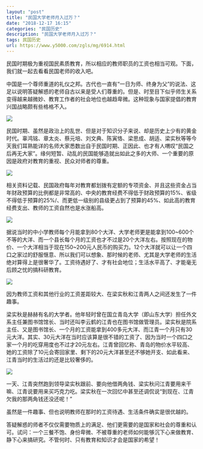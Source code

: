 ```yaml
---
layout: "post"
title: "民国大学老师月入过万？"
date: "2018-12-17 16:15"
categories: "民国历史"
description: "民国大学老师月入过万？"
tags: 民国历史
url: https://www.y5000.com/zgls/mg/6914.html
---
```






民国时期极为重视国民素质教育，所以相应的教师职员的工资也相当可观。下面，我们就一起去看看民国老师的收入吧。

中国是一个尊师重道的礼仪之邦。古代也一直有“一日为师、终身为父”的说法、这足以说明答疑解惑的老师自古以来是受人们尊重的。但是、时至目下似乎师生关系变得越来越微妙、教育工作者的社会地位也越趋卑微。这种现象与国家提倡的教育兴国战略颇有些格格不入。

![](https://img.y5000.com/uploads/allimg/161209/143Ia362-0.jpg)

民国时期、虽然是政治上的乱世、但是对于知识分子来说、却是历史上少有的黄金时代。辜鸿铭、章太炎、蔡元培、刘文典、陈寅恪、梁思成、胡适、梁实秋等等今天我们耳熟能详的名师大家悉数出自于民国时期、正因此、也才有人喟叹“民国之后再无大家”。缘何短暂、动乱的民国能够造就出如此之多的大师、一个重要的原因是政府对教育的重视、民众对师者的尊重。

![](https://img.y5000.com/uploads/allimg/161209/143I95133-1.jpg)

相关资料记载、民国政府每年对教育都划拨有定额的专项资金、并且这些资金占当年财政预算的比例都是非常高的、中央的教育经费不得低于财政预算的15%、省级不得低于预算的25%/、而更低一级别的县级更占到了预算的45%、如此高的教育经费支出、教师的工资自然也是水涨船高。

![](https://img.y5000.com/uploads/allimg/161209/143I96163-2.jpg)

据说当时的中小学教师每个月能拿到80个大洋、大学老师更是能拿到100~600个不等的大洋、而一个县长每个月的工资也才不过是20个大洋左右。按照现在的物价、一个大洋相当于现在150~200元人民币的购买力。12个大洋就可以让一个四口之家过的舒服惬意、所以我们可以想象、那时候的老师、尤其是大学老师的生活绝对算得上是很奢华了。工资待遇好了、才有社会地位；生活水平高了、才能毫无后顾之忧的搞科研教育。

![](https://img.y5000.com/uploads/allimg/161209/143Ia431-3.jpg)

因为教师工资和其他行业的工资差距较大、在梁实秋和江青两人之间还发生了一件趣事。

梁实秋是赫赫有名的大学者。他年轻时曾在国立青岛大学（即山东大学）担任外文系主任兼图书馆馆长、当时还叫李云鹤的江青也在图书馆做管理员。梁实秋是院系主任、又是图书馆长、一个月的工资能拿到400多元大洋、而江青一个月只有30元大洋。其实、30元大洋在当时应该算是很不错的工资了、因为当时一个四口之家一个月的吃穿用度也不过才20元左右。江青曾回忆称、青岛的物价水平较高、她的工资除了10元会寄回家里、剩下的20元大洋甚至还不够她开支、如此看来、江青当时的生活过的还是比较奢侈的。

![](https://img.y5000.com/uploads/allimg/161209/143I914H-4.jpg)

一天、江青突然跑到领导梁实秋跟前、要向他借两角钱、梁实秋问江青要用来干嘛、江青说要用来买巧克力吃。梁实秋在一次回忆中甚至还调侃说“到现在、江青欠我的那两角钱还没还呢！”

虽然是一件趣事、但也说明教师在那时的工资待遇、生活条件确实是很优越的。

答疑解惑的师者不仅仅需要物质上的满足、他们更需要的是国家和社会的尊重和认可。试问：一个三餐不饱、身份卑微、不被尊重的老师如何能够沉下心来做教育、静下心来搞研究。不管何时、只有教育和知识才会是国家的希望！
